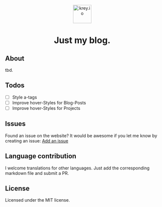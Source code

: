 <p align="center">
  <a href="https://krey.io">
    <img alt="krey.io" src="https://dev.krey.io/static/f045de78bdf8dab64a6d914009dad101/e7519/me.png" width="60" />
  </a>
</p>
<h1 align="center">
  Just my blog.
</h1>

## About

tbd.

## Todos

- [ ] Style a-tags
- [ ] Improve hover-Styles for Blog-Posts
- [ ] Improve hover-Styles for Projects

## Issues

Found an issue on the website? It would be awesome if you let me know by creating an issue: [Add an issue](https://github.com/zeekrey/kreyio/issues/new/choose)

## Language contribution

I welcome translations for other languages. Just add the corresponding markdown file and submit a PR.

## License

Licensed under the MIT license.
